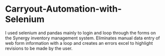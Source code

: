 # Carryout-Automation-with-Selenium
I used selenium and pandas mainly to login and loop through the forms on the Synergy inventory management system. Eliminates manual data entry of web form information with a loop and creates an errors excel to highlight revisions to be made by the user.
